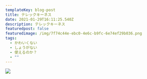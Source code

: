 ```yaml
---
templateKey: blog-post
title: テレックキーネス
date: 2021-01-29T16:11:25.540Z
description: テレックキーネス
featuredpost: false
featuredimage: /img/7f74c44e-ebc0-4e6c-b9fc-6e74ef29b036.png
tags:
  - かわいくない
  - しょうがない
  - 使えるのか？
  - ""
---
```



![](/img/7f74c44e-ebc0-4e6c-b9fc-6e74ef29b036.png)